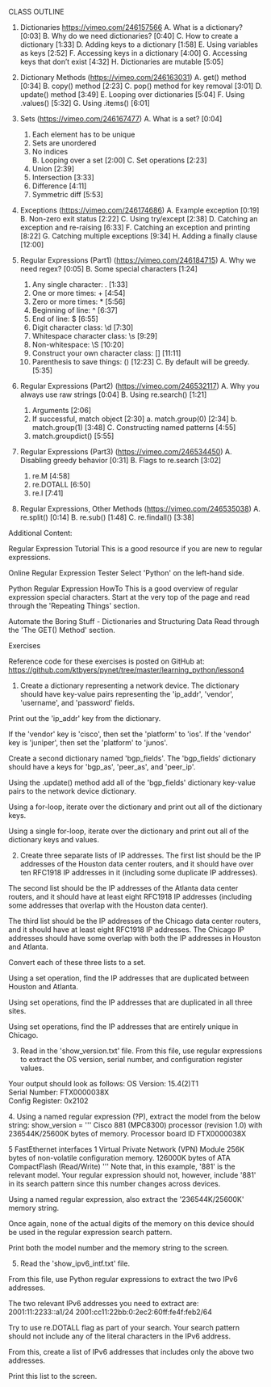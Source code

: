 CLASS OUTLINE

1. Dictionaries https://vimeo.com/246157566
   A. What is a dictionary?   [0:03]
   B. Why do we need dictionaries?   [0:40]
   C. How to create a dictionary   [1:33]
   D. Adding keys to a dictionary   [1:58]
   E. Using variables as keys   [2:52]
   F. Accessing keys in a dictionary   [4:00]
   G. Accessing keys that don’t exist   [4:32]
   H. Dictionaries are mutable   [5:05]

2. Dictionary Methods (https://vimeo.com/246163031)
   A. get() method   [0:34]
   B. copy() method   [2:23]
   C. pop() method for key removal   [3:01]
   D. update() method   [3:49]
   E. Looping over dictionaries   [5:04]
   F. Using .values()   [5:32]
   G. Using .items()   [6:01]

3. Sets (https://vimeo.com/246167477)
   A. What is a set?   [0:04]
      1. Each element has to be unique   
      2. Sets are unordered   
      3. No indices   
   B. Looping over a set   [2:00]
   C. Set operations   [2:23]
      1. Union   [2:39]
      2. Intersection   [3:33]
      3. Difference   [4:11]
      4. Symmetric diff   [5:53]

4. Exceptions (https://vimeo.com/246174686)
   A. Example exception   [0:19]
   B. Non-zero exit status   [2:22]
   C. Using try/except   [2:38]
   D. Catching an exception and re-raising   [6:33]
   F. Catching an exception and printing   [8:22]
   G. Catching multiple exceptions   [9:34]
   H. Adding a finally clause   [12:00]

5. Regular Expressions (Part1) (https://vimeo.com/246184715)
   A. Why we need regex?   [0:05]
   B. Some special characters   [1:24]
      1. Any single character: . [1:33]
      2. One or more times: +   [4:54]
      3. Zero or more times: *   [5:56]
      4. Beginning of line: ^   [6:37]
      5. End of line: $   [6:55]
      6. Digit character class: \d   [7:30]
      7. Whitespace character class: \s   [9:29]
      8. Non-whitespace: \S   [10:20]
      9. Construct your own character class: []   [11:11]
      10. Parenthesis to save things: ()   [12:23]
   C. By default will be greedy.   [5:35]

6. Regular Expressions (Part2) (https://vimeo.com/246532117)
   A. Why you always use raw strings   [0:04]
   B. Using re.search()   [1:21]
      1. Arguments   [2:06]
      2. If successful, match object   [2:30] 
         a. match.group(0)   [2:34]
         b. match.group(1)   [3:48]
   C. Constructing named patterns   [4:55]
      1. match.groupdict()   [5:55]

7. Regular Expressions (Part3) (https://vimeo.com/246534450)
   A. Disabling greedy behavior   [0:31]
   B. Flags to re.search   [3:02]
      1. re.M  [4:58]
      2. re.DOTALL   [6:50]
      3. re.I   [7:41]

8. Regular Expressions, Other Methods (https://vimeo.com/246535038)
   A. re.split()   [0:14]
   B. re.sub()   [1:48]
   C. re.findall()   [3:38]

Additional Content:

Regular Expression Tutorial
This is a good resource if you are new to regular expressions.

Online Regular Expression Tester
Select 'Python' on the left-hand side.

Python Regular Expression HowTo
This is a good overview of regular expression special characters.
Start at the very top of the page and read through the 'Repeating Things' section.

Automate the Boring Stuff - Dictionaries and Structuring Data​
Read through the 'The GET() Method' section.

Exercises

Reference code for these exercises is posted on GitHub at:
    https://github.com/ktbyers/pynet/tree/master/learning_python/lesson4


1. Create a dictionary representing a network device. The dictionary should have key-value pairs representing the 'ip_addr', 'vendor', 'username', and 'password' fields.

Print out the 'ip_addr' key from the dictionary.

If the 'vendor' key is 'cisco', then set the 'platform' to 'ios'. If the 'vendor' key is 'juniper', then set the 'platform' to 'junos'.

Create a second dictionary named 'bgp_fields'. The 'bgp_fields' dictionary should have a keys for 'bgp_as', 'peer_as', and 'peer_ip'.

Using the .update() method add all of the 'bgp_fields' dictionary key-value pairs to the network device dictionary.

Using a for-loop, iterate over the dictionary and print out all of the dictionary keys.

Using a single for-loop, iterate over the dictionary and print out all of the dictionary keys and values.


2. Create three separate lists of IP addresses. The first list should be the IP addresses of the Houston data center routers, and it should have over ten RFC1918 IP addresses in it (including some duplicate IP addresses).

The second list should be the IP addresses of the Atlanta data center routers, and it should have at least eight RFC1918 IP addresses (including some addresses that overlap with the Houston data center).

The third list should be the IP addresses of the Chicago data center routers, and it should have at least eight RFC1918 IP addresses. The Chicago IP addresses should have some overlap with both the IP addresses in Houston and Atlanta.

Convert each of these three lists to a set.

Using a set operation, find the IP addresses that are duplicated between Houston and Atlanta.

Using set operations, find the IP addresses that are duplicated in all three sites.

Using set operations, find the IP addresses that are entirely unique in Chicago.


3.  Read in the 'show_version.txt' file. From this file, use regular expressions to extract the OS version, serial number, and configuration register values.

Your output should look as follows:
OS Version: 15.4(2)T1      
Serial Number: FTX0000038X    
​Config Register: 0x2102 

​4.  Using a named regular expression (?P<name>), extract the model from the below string:
show_version = '''
Cisco 881 (MPC8300) processor (revision 1.0) with 236544K/25600K bytes of memory.
Processor board ID FTX0000038X

5 FastEthernet interfaces
1 Virtual Private Network (VPN) Module
256K bytes of non-volatile configuration memory.
126000K bytes of ATA CompactFlash (Read/Write)
'''
Note that, in this example, '881' is the relevant model. Your regular expression should not, however, include '881' in its search pattern since this number changes across devices.

Using a named regular expression, also extract the '236544K/25600K' memory string.

Once again, none of the actual digits of the memory on this device should be used in the regular expression search pattern.

Print both the model number and the memory string to the screen.


5. Read the 'show_ipv6_intf.txt' file.

From this file, use Python regular expressions to extract the two IPv6 addresses.

The two relevant IPv6 addresses you need to extract are:
    2001:11:2233::a1/24
    2001:cc11:22bb:0:2ec2:60ff:fe4f:feb2/64

Try to use re.DOTALL flag as part of your search. Your search pattern should not include any of the literal characters in the IPv6 address.

From this, create a list of IPv6 addresses that includes only the above two addresses.

Print this list to the screen.




